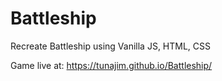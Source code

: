 # Battleship

Recreate Battleship using Vanilla JS, HTML, CSS

Game live at: https://tunajim.github.io/Battleship/

